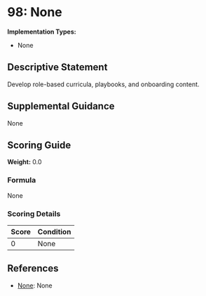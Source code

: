 # 98: None

**Implementation Types:**
- None

## Descriptive Statement

Develop role-based curricula, playbooks, and onboarding content.

## Supplemental Guidance

None

## Scoring Guide

**Weight:** 0.0

### Formula

None

### Scoring Details

| Score | Condition |
| ----- | --------- |
| 0 | None |

## References

- [None](None): None

